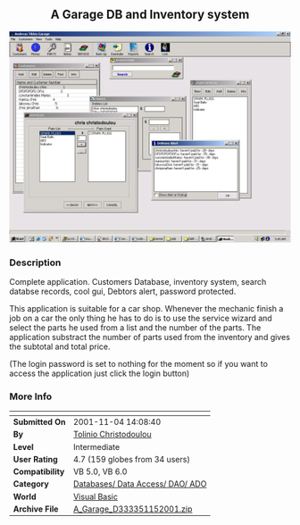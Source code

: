 ﻿<div align="center">

## A Garage DB and Inventory system

<img src="PIC20011135113213.jpg">
</div>

### Description

Complete application. Customers Database, inventory system, search databse records, cool gui, Debtors alert, password protected.

This application is suitable for a car shop. Whenever the mechanic finish a job on a car the only thing he has to do is to use the service wizard and select the parts he used from a list and the number of the parts. The application substract the number of parts used from the inventory and gives the subtotal and total price.

(The login password is set to nothing for the moment so if you want to access the application just click the login button)
 
### More Info
 


<span>             |<span>
---                |---
**Submitted On**   |2001-11-04 14:08:40
**By**             |[Tolinio Christodoulou](https://github.com/Planet-Source-Code/PSCIndex/blob/master/ByAuthor/tolinio-christodoulou.md)
**Level**          |Intermediate
**User Rating**    |4.7 (159 globes from 34 users)
**Compatibility**  |VB 5\.0, VB 6\.0
**Category**       |[Databases/ Data Access/ DAO/ ADO](https://github.com/Planet-Source-Code/PSCIndex/blob/master/ByCategory/databases-data-access-dao-ado__1-6.md)
**World**          |[Visual Basic](https://github.com/Planet-Source-Code/PSCIndex/blob/master/ByWorld/visual-basic.md)
**Archive File**   |[A\_Garage\_D333351152001\.zip](https://github.com/Planet-Source-Code/tolinio-christodoulou-a-garage-db-and-inventory-system__1-28610/archive/master.zip)








